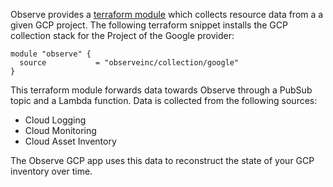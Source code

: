 Observe provides a [terraform module](https://github.com/observeinc/terraform-google-collection) which collects resource data from a a given GCP project. The following terraform snippet installs the GCP collection stack for the Project of the Google provider:

```
module "observe" {
  source           = "observeinc/collection/google"
}
```

This terraform module forwards data towards Observe through a PubSub topic and a Lambda function. Data is collected from the following sources:

- Cloud Logging
- Cloud Monitoring
- Cloud Asset Inventory

The Observe GCP app uses this data to reconstruct the state of your GCP inventory over time.